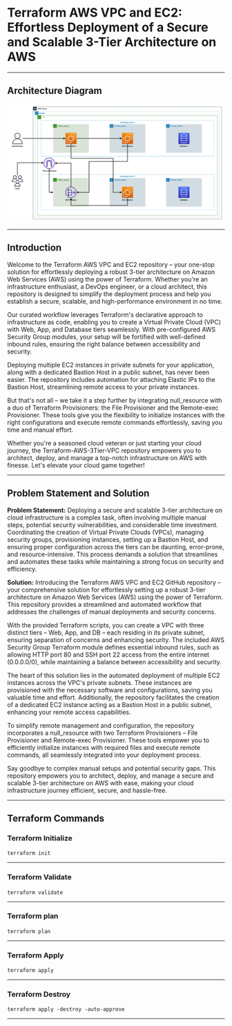 # Terraform AWS VPC and EC2: Effortless Deployment of a Secure and Scalable 3-Tier Architecture on AWS

---

## Architecture Diagram

![Terraform AWS VPC and EC2 - Architecture](/architecture-diagram/k8s-aws-architecture-v18082023-AWS%20VPC%20-%20EC2%20Instance%20-%20Security%20Groups.png)

---

## Introduction

Welcome to the Terraform AWS VPC and EC2 repository – your one-stop solution for effortlessly deploying a robust 3-tier architecture on Amazon Web Services (AWS) using the power of Terraform. Whether you're an infrastructure enthusiast, a DevOps engineer, or a cloud architect, this repository is designed to simplify the deployment process and help you establish a secure, scalable, and high-performance environment in no time.

Our curated workflow leverages Terraform's declarative approach to infrastructure as code, enabling you to create a Virtual Private Cloud (VPC) with Web, App, and Database tiers seamlessly. With pre-configured AWS Security Group modules, your setup will be fortified with well-defined inbound rules, ensuring the right balance between accessibility and security.

Deploying multiple EC2 instances in private subnets for your application, along with a dedicated Bastion Host in a public subnet, has never been easier. The repository includes automation for attaching Elastic IPs to the Bastion Host, streamlining remote access to your private instances.

But that's not all – we take it a step further by integrating null_resource with a duo of Terraform Provisioners: the File Provisioner and the Remote-exec Provisioner. These tools give you the flexibility to initialize instances with the right configurations and execute remote commands effortlessly, saving you time and manual effort.

Whether you're a seasoned cloud veteran or just starting your cloud journey, the Terraform-AWS-3Tier-VPC repository empowers you to architect, deploy, and manage a top-notch infrastructure on AWS with finesse. Let's elevate your cloud game together!

---

## Problem Statement and Solution

**Problem Statement:**
Deploying a secure and scalable 3-tier architecture on cloud infrastructure is a complex task, often involving multiple manual steps, potential security vulnerabilities, and considerable time investment. Coordinating the creation of Virtual Private Clouds (VPCs), managing security groups, provisioning instances, setting up a Bastion Host, and ensuring proper configuration across the tiers can be daunting, error-prone, and resource-intensive. This process demands a solution that streamlines and automates these tasks while maintaining a strong focus on security and efficiency.

**Solution:**
Introducing the Terraform AWS VPC and EC2 GitHub repository – your comprehensive solution for effortlessly setting up a robust 3-tier architecture on Amazon Web Services (AWS) using the power of Terraform. This repository provides a streamlined and automated workflow that addresses the challenges of manual deployments and security concerns.

With the provided Terraform scripts, you can create a VPC with three distinct tiers – Web, App, and DB – each residing in its private subnet, ensuring separation of concerns and enhancing security. The included AWS Security Group Terraform module defines essential inbound rules, such as allowing HTTP port 80 and SSH port 22 access from the entire internet (0.0.0.0/0), while maintaining a balance between accessibility and security.

The heart of this solution lies in the automated deployment of multiple EC2 instances across the VPC's private subnets. These instances are provisioned with the necessary software and configurations, saving you valuable time and effort. Additionally, the repository facilitates the creation of a dedicated EC2 instance acting as a Bastion Host in a public subnet, enhancing your remote access capabilities.

To simplify remote management and configuration, the repository incorporates a null_resource with two Terraform Provisioners – File Provisioner and Remote-exec Provisioner. These tools empower you to efficiently initialize instances with required files and execute remote commands, all seamlessly integrated into your deployment process.

Say goodbye to complex manual setups and potential security gaps. This repository empowers you to architect, deploy, and manage a secure and scalable 3-tier architecture on AWS with ease, making your cloud infrastructure journey efficient, secure, and hassle-free.

---

## Terraform Commands

### Terraform Initialize

```shell
terraform init
```

---

### Terraform Validate

```shell
terraform validate
```

---

### Terraform plan

```shell
terraform plan
```

---

### Terraform Apply

```shell
terraform apply
```

---

### Terraform Destroy

```shell
terraform apply -destroy -auto-approve
```

---
